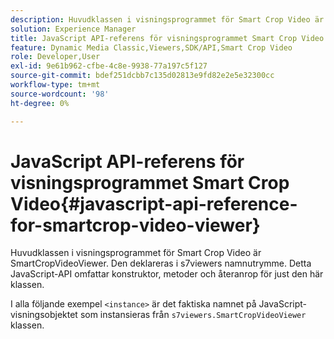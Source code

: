 ```yaml
---
description: Huvudklassen i visningsprogrammet för Smart Crop Video är SmartCropVideoViewer. Den deklareras i s7viewers namnutrymme. Detta JavaScript-API omfattar konstruktor, metoder och återanrop för just den här klassen.
solution: Experience Manager
title: JavaScript API-referens för visningsprogrammet Smart Crop Video
feature: Dynamic Media Classic,Viewers,SDK/API,Smart Crop Video
role: Developer,User
exl-id: 9e61b962-cfbe-4c8e-9938-77a197c5f127
source-git-commit: bdef251dcbb7c135d02813e9fd82e2e5e32300cc
workflow-type: tm+mt
source-wordcount: '98'
ht-degree: 0%

---
```


# JavaScript API-referens för visningsprogrammet Smart Crop Video{#javascript-api-reference-for-smartcrop-video-viewer}

Huvudklassen i visningsprogrammet för Smart Crop Video är SmartCropVideoViewer. Den deklareras i s7viewers namnutrymme. Detta JavaScript-API omfattar konstruktor, metoder och återanrop för just den här klassen.

I alla följande exempel `<instance>` är det faktiska namnet på JavaScript-visningsobjektet som instansieras från `s7viewers.SmartCropVideoViewer` klassen.
